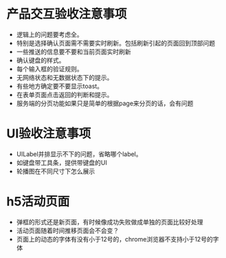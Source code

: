 # 产品交互验收注意事项

- 逻辑上的问题要考虑全。
- 特别是选择确认页面需不需要实时刷新。包括刷新引起的页面回到顶部问题
- 一些推送的信息要不要和当前页面实时刷新
- 确认键盘的样式。
- 每个输入框的验证规则。
- 无网络状态和无数据状态下的提示。
- 有些地方确定要不要显示toast。
- 在表单页面点击返回的判断和提示。
- 服务端的分页功能如果只是简单的根据page来分页的话，会有问题

# UI验收注意事项

- UILabel并排显示不下的问题，省略哪个label。
- 如键盘带工具条，提供带键盘的UI
- 轮播图在不同尺寸下怎么展示

# h5活动页面

- 弹框的形式还是新页面，有时候像成功失败做成单独的页面比较好处理
- 活动页面随着时间推移页面会不会变？
- 页面上的动态的字体有没有小于12号的，chrome浏览器不支持小于12号的字体